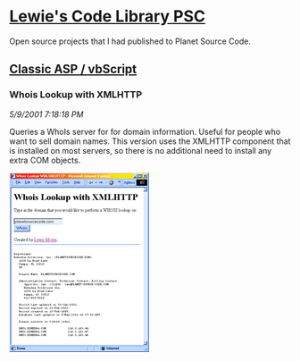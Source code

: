 # [Lewie's Code Library PSC](../../README.md)

Open source projects that I had published to Planet Source Code.

## [Classic ASP / vbScript](../README.md)

### Whois Lookup with XMLHTTP

*5/9/2001 7:18:18 PM*

Queries a WhoIs server for for domain information. Useful for people who want to sell domain names. This version uses the XMLHTTP component that is installed on most servers, so there is no additional need to install any extra COM objects.

![Screenshot of Whois Lookup with XMLHTTP](./screenshot.gif)



